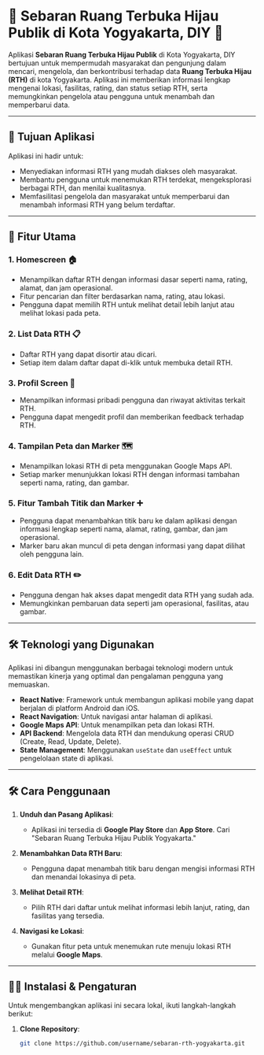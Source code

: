 # 🌳 Sebaran Ruang Terbuka Hijau Publik di Kota Yogyakarta, DIY 🌳

Aplikasi **Sebaran Ruang Terbuka Hijau Publik** di Kota Yogyakarta, DIY bertujuan untuk mempermudah masyarakat dan pengunjung dalam mencari, mengelola, dan berkontribusi terhadap data **Ruang Terbuka Hijau (RTH)** di kota Yogyakarta. Aplikasi ini memberikan informasi lengkap mengenai lokasi, fasilitas, rating, dan status setiap RTH, serta memungkinkan pengelola atau pengguna untuk menambah dan memperbarui data.

---

## 🎯 **Tujuan Aplikasi**

Aplikasi ini hadir untuk:

- Menyediakan informasi RTH yang mudah diakses oleh masyarakat.
- Membantu pengguna untuk menemukan RTH terdekat, mengeksplorasi berbagai RTH, dan menilai kualitasnya.
- Memfasilitasi pengelola dan masyarakat untuk memperbarui dan menambah informasi RTH yang belum terdaftar.

---

## 🧩 **Fitur Utama**

### 1. **Homescreen 🏠**
   - Menampilkan daftar RTH dengan informasi dasar seperti nama, rating, alamat, dan jam operasional.
   - Fitur pencarian dan filter berdasarkan nama, rating, atau lokasi.
   - Pengguna dapat memilih RTH untuk melihat detail lebih lanjut atau melihat lokasi pada peta.

### 2. **List Data RTH 📋**
   - Daftar RTH yang dapat disortir atau dicari.
   - Setiap item dalam daftar dapat di-klik untuk membuka detail RTH.

### 3. **Profil Screen 👤**
   - Menampilkan informasi pribadi pengguna dan riwayat aktivitas terkait RTH.
   - Pengguna dapat mengedit profil dan memberikan feedback terhadap RTH.

### 4. **Tampilan Peta dan Marker 🗺️**
   - Menampilkan lokasi RTH di peta menggunakan Google Maps API.
   - Setiap marker menunjukkan lokasi RTH dengan informasi tambahan seperti nama, rating, dan gambar.

### 5. **Fitur Tambah Titik dan Marker ➕**
   - Pengguna dapat menambahkan titik baru ke dalam aplikasi dengan informasi lengkap seperti nama, alamat, rating, gambar, dan jam operasional.
   - Marker baru akan muncul di peta dengan informasi yang dapat dilihat oleh pengguna lain.

### 6. **Edit Data RTH ✏️**
   - Pengguna dengan hak akses dapat mengedit data RTH yang sudah ada.
   - Memungkinkan pembaruan data seperti jam operasional, fasilitas, atau gambar.

---

## 🛠️ **Teknologi yang Digunakan**

Aplikasi ini dibangun menggunakan berbagai teknologi modern untuk memastikan kinerja yang optimal dan pengalaman pengguna yang memuaskan.

- **React Native**: Framework untuk membangun aplikasi mobile yang dapat berjalan di platform Android dan iOS.
- **React Navigation**: Untuk navigasi antar halaman di aplikasi.
- **Google Maps API**: Untuk menampilkan peta dan lokasi RTH.
- **API Backend**: Mengelola data RTH dan mendukung operasi CRUD (Create, Read, Update, Delete).
- **State Management**: Menggunakan `useState` dan `useEffect` untuk pengelolaan state di aplikasi.

---

## 🛠️ **Cara Penggunaan**

1. **Unduh dan Pasang Aplikasi**:
   - Aplikasi ini tersedia di **Google Play Store** dan **App Store**. Cari "Sebaran Ruang Terbuka Hijau Publik Yogyakarta."

2. **Menambahkan Data RTH Baru**:
   - Pengguna dapat menambah titik baru dengan mengisi informasi RTH dan menandai lokasinya di peta.

3. **Melihat Detail RTH**:
   - Pilih RTH dari daftar untuk melihat informasi lebih lanjut, rating, dan fasilitas yang tersedia.

4. **Navigasi ke Lokasi**:
   - Gunakan fitur peta untuk menemukan rute menuju lokasi RTH melalui **Google Maps**.

---

## 🧑‍💻 **Instalasi & Pengaturan** 

Untuk mengembangkan aplikasi ini secara lokal, ikuti langkah-langkah berikut:

1. **Clone Repository**:
   ```bash
   git clone https://github.com/username/sebaran-rth-yogyakarta.git
